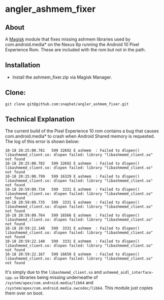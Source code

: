 # angler_ashmem_fixer

## About
A [Magisk](https://magiskmanager.com) module that fixes missing ashmem libraries used by com.android.media* on the Nexus 6p running the Android 10 Pixel Experience Rom. These are included with the rom but not in the path.
  
## Installation
  * Install the ashmem_fixer.zip via Magisk Manager.
  
## Clone:
```
git clone git@github.com:snaphat/angler_ashmem_fixer.git
```

## Technical Explanation
The current build of the Pixel Experience 10 rom contains a bug that causes com.android.media* to crash when Android Shared memory is requested. The log of this error is shown below: 
```
10-18 20:25:00.781   599 32692 E ashmem  : Failed to dlopen() libashmemd_client.so: dlopen failed: library "libashmemd_client.so" not found
10-18 20:25:00.782   599 32692 E ashmem  : Failed to dlopen() libashmemd_client.so: dlopen failed: library "libashmemd_client.so" not found
10-18 20:25:00.799   599 16329 E ashmem  : Failed to dlopen() libashmemd_client.so: dlopen failed: library "libashmemd_client.so" not found
10-18 20:59:09.734   599  3331 E ashmem  : Failed to dlopen() libashmemd_client.so: dlopen failed: library "libashmemd_client.so" not found
10-18 20:59:09.735   599  3331 E ashmem  : Failed to dlopen() libashmemd_client.so: dlopen failed: library "libashmemd_client.so" not found
10-18 20:59:09.764   599 16566 E ashmem  : Failed to dlopen() libashmemd_client.so: dlopen failed: library "libashmemd_client.so" not found
10-18 20:59:22.148   599  3331 E ashmem  : Failed to dlopen() libashmemd_client.so: dlopen failed: library "libashmemd_client.so" not found
10-18 20:59:22.148   599  3331 E ashmem  : Failed to dlopen() libashmemd_client.so: dlopen failed: library "libashmemd_client.so" not found
10-18 20:59:22.167   599 16650 E ashmem  : Failed to dlopen() libashmemd_client.so: dlopen failed: library "libashmemd_client.so" not found
```

It's simply due to the ```libashmemd_client.so``` and ```ashmemd_aidl_interface-cpp.so``` libraries being missing underneathe of ```/system/apex/com.android.media/lib64``` and ```/system/apex/com.android.media.swcodec/lib64```. This module just copies them over on boot.
